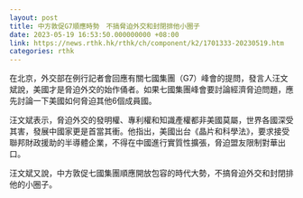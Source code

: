 ```yaml
---
layout: post
title: 中方敦促G7順應時勢　不搞脅迫外交和封閉排他小圈子
date: 2023-05-19 16:53:50.000000000 +08:00
link: https://news.rthk.hk/rthk/ch/component/k2/1701333-20230519.htm
categories: rthk
---
```


在北京，外交部在例行記者會回應有關七國集團（G7）峰會的提問，發言人汪文斌說，美國才是脅迫外交的始作俑者。如果七國集團峰會要討論經濟脅迫問題，應先討論一下美國如何脅迫其他6個成員國。

汪文斌表示，脅迫外交的發明權、專利權和知識產權都非美國莫屬，世界各國深受其害，發展中國家更是首當其衝。他指出，美國出台《晶片和科學法》，要求接受聯邦財政援助的半導體企業，不得在中國進行實質性擴張，脅迫盟友限制對華出口。

汪文斌又說，中方敦促七國集團順應開放包容的時代大勢，不搞脅迫外交和封閉排他的小圈子。
